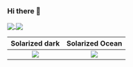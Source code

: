 ### Hi there 👋

<a href="https://github.com/lpradel">
  <img align="center" src="https://github-readme-stats.vercel.app/api/top-langs/?username=lpradel" />
</a>
<a href="https://github.com/lpradel">
  <img align="center" src="https://github-readme-stats.vercel.app/api?username=lpradel&show_icons=true&count_private=true" />
</a>

Solarized dark             |  Solarized Ocean
:-------------------------:|:-------------------------:
![](https://github-readme-stats.vercel.app/api/top-langs/?username=lpradel)  |  ![](https://github-readme-stats.vercel.app/api?username=lpradel&show_icons=true&count_private=true)

<!--
**lpradel/lpradel** is a ✨ _special_ ✨ repository because its `README.md` (this file) appears on your GitHub profile.

Here are some ideas to get you started:

- 🔭 I’m currently working on ...
- 🌱 I’m currently learning ...
- 👯 I’m looking to collaborate on ...
- 🤔 I’m looking for help with ...
- 💬 Ask me about ...
- 📫 How to reach me: ...
- 😄 Pronouns: ...
- ⚡ Fun fact: ...
-->
